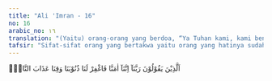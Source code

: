 ```yaml
---
title: "Ali 'Imran - 16"
no: 16
arabic_no: ١٦
translation: "(Yaitu) orang-orang yang berdoa, “Ya Tuhan kami, kami benar-benar beriman, maka ampunilah dosa-dosa kami dan lindungilah kami dari azab neraka.”"
tafsir: "Sifat-sifat orang yang bertakwa yaitu orang yang hatinya sudah merasakan nikmatnya iman, orang yang bergetar lidahnya mengucapkan pengakuan iman ini ketika berdoa dan beribadah. Mereka memelihara diri dari berbuat maksiat, tunduk kepada Allah dengan khusyuk serta memohon kepada-Nya, \"Wahai Tuhan kami, kami benar-benar telah beriman kepada apa yang telah Engkau turunkan kepada Rasulullah dengan iman yang meresap ke dalam lubuk hati kami, yang membimbing akal pikiran kami, dan menguasai pekerjaan-pekerjaan badaniah kami. Maka wahai Tuhan kami, hapuslah dosa-dosa kami dengan ampunan-Mu dan jauhkanlah kami dari azab neraka. Sesungguhnya Engkau Maha Pengampun lagi Maha Penyayang\".\n\nDoa agar terhindar dari azab neraka dikhususkan, karena orang yang dibebaskan dari azab neraka berarti telah mendapat kemenangan dan tempat kembali yang terbaik. Yang dimaksud dengan iman dalam pengakuan orang-orang yang bertakwa ini ialah iman yang murni, yang terwujud pada kemampuan memelihara diri daripada kemaksiatan, serta banyak berbuat kebajikan.\n\nUlama salaf telah sepakat bahwa yang dimaksud dengan iman itu meliputi iktikad, ucapan dan perbuatan. Iman inilah yang memberi bimbingan kepada akal dan perbuatan manusia yang sesuai dengan fitrahnya."
---
```


اَلَّذِيْنَ يَقُوْلُوْنَ رَبَّنَآ اِنَّنَآ اٰمَنَّا فَاغْفِرْ لَنَا ذُنُوْبَنَا وَقِنَا عَذَابَ النَّارِۚ
